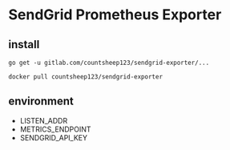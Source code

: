 # SendGrid Prometheus Exporter

## install

```
go get -u gitlab.com/countsheep123/sendgrid-exporter/...
```

```
docker pull countsheep123/sendgrid-exporter
```

## environment

* LISTEN_ADDR
* METRICS_ENDPOINT
* SENDGRID_API_KEY
